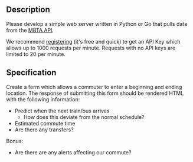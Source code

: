 
## Description

Please develop a simple web server written in Python or Go that pulls data from the [MBTA API](https://www.mbta.com/developers/v3-api). 

We recommend [registering](https://api-v3.mbta.com/register) (it's free and quick) to get an API Key which allows up to 1000 requests per minute. Requests with no API keys are limited to 20 per minute.

## Specification

Create a form which allows a commuter to enter a beginning and ending location. The response of submitting this form should be rendered HTML with the following information: 

- Predict when the next train/bus arrives
    - How does this deviate from the normal schedule?
- Estimated commute time
- Are there any transfers?

Bonus:
- Are there are any alerts affecting our commute?